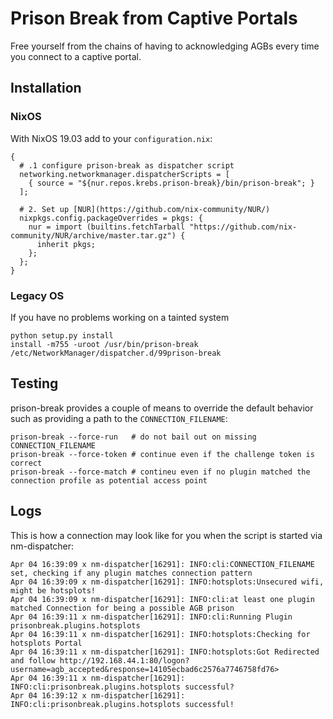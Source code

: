 # Prison Break from Captive Portals

Free yourself from the chains of having to acknowledging AGBs every time you connect to a captive portal.

## Installation

### NixOS
With NixOS 19.03 add to your `configuration.nix`:
```
{
  # .1 configure prison-break as dispatcher script
  networking.networkmanager.dispatcherScripts = [
    { source = "${nur.repos.krebs.prison-break}/bin/prison-break"; }
  ];

  # 2. Set up [NUR](https://github.com/nix-community/NUR/)
  nixpkgs.config.packageOverrides = pkgs: {
    nur = import (builtins.fetchTarball "https://github.com/nix-community/NUR/archive/master.tar.gz") {
      inherit pkgs;
    };
  };
}
```


### Legacy OS
If you have no problems working on a tainted system
```
python setup.py install
install -m755 -uroot /usr/bin/prison-break /etc/NetworkManager/dispatcher.d/99prison-break
```
## Testing
prison-break provides a couple of means to override the default behavior such
as providing a path to the `CONNECTION_FILENAME`:

```
prison-break --force-run   # do not bail out on missing CONNECTION_FILENAME
prison-break --force-token # continue even if the challenge token is correct
prison-break --force-match # contineu even if no plugin matched the connection profile as potential access point
```
## Logs

This is how a connection may look like for you when the script is started
via nm-dispatcher:
```
Apr 04 16:39:09 x nm-dispatcher[16291]: INFO:cli:CONNECTION_FILENAME set, checking if any plugin matches connection pattern
Apr 04 16:39:09 x nm-dispatcher[16291]: INFO:hotsplots:Unsecured wifi, might be hotsplots!
Apr 04 16:39:09 x nm-dispatcher[16291]: INFO:cli:at least one plugin matched Connection for being a possible AGB prison
Apr 04 16:39:11 x nm-dispatcher[16291]: INFO:cli:Running Plugin prisonbreak.plugins.hotsplots
Apr 04 16:39:11 x nm-dispatcher[16291]: INFO:hotsplots:Checking for hotsplots Portal
Apr 04 16:39:11 x nm-dispatcher[16291]: INFO:hotsplots:Got Redirected and follow http://192.168.44.1:80/logon?username=agb_accepted&response=14105ecbad6c2576a7746758fd76>
Apr 04 16:39:11 x nm-dispatcher[16291]: INFO:cli:prisonbreak.plugins.hotsplots successful?
Apr 04 16:39:12 x nm-dispatcher[16291]: INFO:cli:prisonbreak.plugins.hotsplots successful!
```

